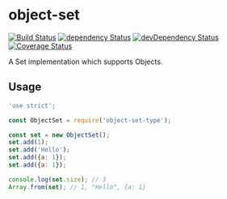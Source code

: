 # object-set

[![Build Status](https://travis-ci.org/szikszail/object-set.svg?branch=master)](https://travis-ci.org/szikszail/object-set) [![dependency Status](https://david-dm.org/szikszail/object-set.svg)](https://david-dm.org/szikszail/object-set) [![devDependency Status](https://david-dm.org/szikszail/object-set/dev-status.svg)](https://david-dm.org/szikszail/object-set#info=devDependencies) [![Coverage Status](https://coveralls.io/repos/github/szikszail/object-set/badge.svg?branch=master)](https://coveralls.io/github/szikszail/object-set?branch=master)

A Set implementation which supports Objects.

## Usage

```javascript
'use strict';

const ObjectSet = require('object-set-type');

const set = new ObjectSet();
set.add(1);
set.add('Hello');
set.add({a: 1});
set.add({a: 1});

console.log(set.size); // 3
Array.from(set); // 1, "Hello", {a: 1}
```